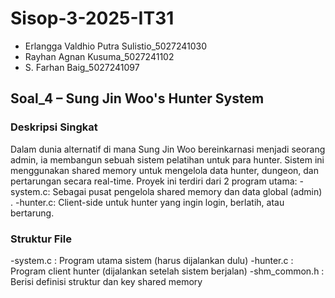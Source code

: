 # Sisop-3-2025-IT31

- Erlangga Valdhio Putra Sulistio_5027241030
- Rayhan Agnan Kusuma_5027241102
- S. Farhan Baig_5027241097

## Soal_4 – Sung Jin Woo's Hunter System
### Deskripsi Singkat
Dalam dunia alternatif di mana Sung Jin Woo bereinkarnasi menjadi seorang admin, ia membangun sebuah sistem pelatihan untuk para hunter. Sistem ini menggunakan shared memory untuk mengelola data hunter, dungeon, dan pertarungan secara real-time. Proyek ini terdiri dari 2 program utama:
-system.c: Sebagai pusat pengelola shared memory dan data global (admin) .
-hunter.c: Client-side untuk hunter yang ingin login, berlatih, atau bertarung.

### Struktur File
-system.c : Program utama sistem (harus dijalankan dulu)
-hunter.c : Program client hunter (dijalankan setelah sistem berjalan)
-shm_common.h : Berisi definisi struktur dan key shared memory

